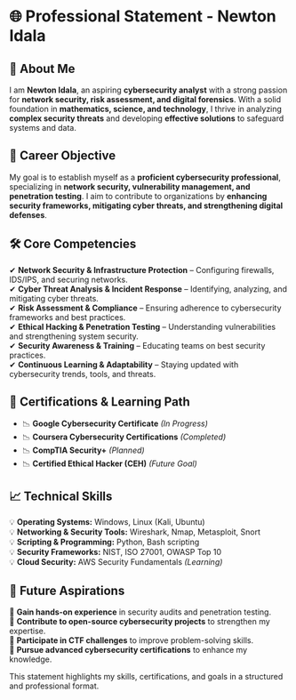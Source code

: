 # **🌐 Professional Statement - Newton Idala**  

## **🔹 About Me**  
I am **Newton Idala**, an aspiring **cybersecurity analyst** with a strong passion for **network security, risk assessment, and digital forensics**. With a solid foundation in **mathematics, science, and technology**, I thrive in analyzing **complex security threats** and developing **effective solutions** to safeguard systems and data.  

## **🎯 Career Objective**  
My goal is to establish myself as a **proficient cybersecurity professional**, specializing in **network security, vulnerability management, and penetration testing**. I aim to contribute to organizations by **enhancing security frameworks, mitigating cyber threats, and strengthening digital defenses**.  

## **🛠 Core Competencies**  
✔ **Network Security & Infrastructure Protection** – Configuring firewalls, IDS/IPS, and securing networks.  
✔ **Cyber Threat Analysis & Incident Response** – Identifying, analyzing, and mitigating cyber threats.  
✔ **Risk Assessment & Compliance** – Ensuring adherence to cybersecurity frameworks and best practices.  
✔ **Ethical Hacking & Penetration Testing** – Understanding vulnerabilities and strengthening system security.  
✔ **Security Awareness & Training** – Educating teams on best security practices.  
✔ **Continuous Learning & Adaptability** – Staying updated with cybersecurity trends, tools, and threats.  

## **🌟 Certifications & Learning Path**  
- 📉 **Google Cybersecurity Certificate** *(In Progress)*  
- 📉 **Coursera Cybersecurity Certifications** *(Completed)*  
- 📉 **CompTIA Security+** *(Planned)*  
- 📉 **Certified Ethical Hacker (CEH)** *(Future Goal)*  

## **📈 Technical Skills**  
💡 **Operating Systems:** Windows, Linux (Kali, Ubuntu)  
💡 **Networking & Security Tools:** Wireshark, Nmap, Metasploit, Snort  
💡 **Scripting & Programming:** Python, Bash scripting  
💡 **Security Frameworks:** NIST, ISO 27001, OWASP Top 10  
💡 **Cloud Security:** AWS Security Fundamentals *(Learning)*  

## **🚀 Future Aspirations**  
🔹 **Gain hands-on experience** in security audits and penetration testing.  
🔹 **Contribute to open-source cybersecurity projects** to strengthen my expertise.  
🔹 **Participate in CTF challenges** to improve problem-solving skills.  
🔹 **Pursue advanced cybersecurity certifications** to enhance my knowledge.  

This statement highlights my skills, certifications, and goals in a structured and professional format.

